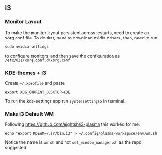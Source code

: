 ## i3
### Monitor Layout
To make the monitor layout persistent across restarts, need to create an xorg.conf file. To do that, need to download nvidia drivers, then, need to run
```
sudo nvidia-settings
```
to configure monitors, and then save the configuration as `/etc/X11/xorg.conf.d/xorg.conf`

### KDE-themes + i3
Create `~/.xprofile` and paste:
```
export XDG_CURRENT_DESKTOP=KDE
```
To run the kde-settings app run `systemsettings5` in terminal.

### Make i3 Default WM
Following https://github.com/nightsh/i3-plasma this worked for me:
```
echo "export KDEWM=/usr/bin/i3" > ~/.config/plasma-workspace/env/wm.sh
```
Notice the name is `wm.sh` and not `set_window_manager.sh` as the repo suggested.

